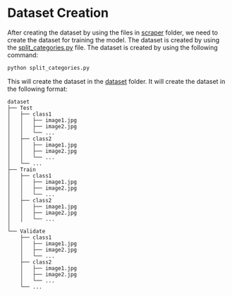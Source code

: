 # Dataset Creation

After creating the dataset by using the files in [scraper](../scraper) folder, we need to create the dataset for
training the model. The dataset is created by using the [split_categories.py](split_categories.py) file. The dataset is
created by using the following command:

```bash
python split_categories.py
```

This will create the dataset in the [dataset](../Dataset) folder. It will create the dataset in the following format:

```
dataset
├── Test
│   ├── class1
│   │   ├── image1.jpg
│   │   ├── image2.jpg
│   │   └── ...
│   ├── class2
│   │   ├── image1.jpg
│   │   ├── image2.jpg
│   │   └── ...
│   └── ...
├── Train
│   ├── class1
│   │   ├── image1.jpg
│   │   ├── image2.jpg
│   │   └── ...
│   ├── class2
│   │   ├── image1.jpg
│   │   ├── image2.jpg
│   │   └── ...
│
└── Validate
    ├── class1
    │   ├── image1.jpg
    │   ├── image2.jpg
    │   └── ...
    ├── class2
    │   ├── image1.jpg
    │   ├── image2.jpg
    │   └── ...
    └── ...   
```